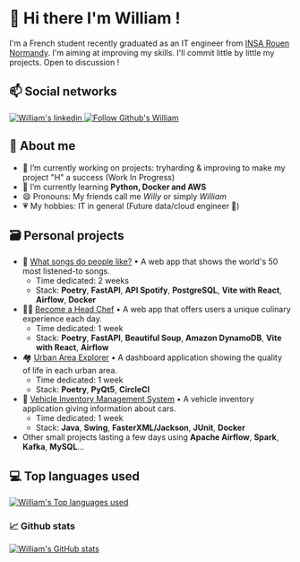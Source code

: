 # 👋 Hi there I'm William !
I'm a French student recently graduated as an IT engineer from [INSA Rouen Normandy](https://www.insa-rouen.fr/en). I'm aiming at improving my skills. I'll commit little by little my projects. Open to discussion !

## 📫 Social networks
<p>
  <a target="_blank" rel="noopenernoreferrer" href="https://www.linkedin.com/in/mokwilliam/">
    <img src="https://img.shields.io/badge/-William-blue?style=flat-square&logo=Linkedin&logoColor=white&link=https://www.linkedin.com/in/mokwilliam/" alt="William's linkedin" />
  </a>
  <a target="_blank" rel="noopenernoreferrer" href="https://github.com/mokwilliam/?tab=follow">
    <img src="https://img.shields.io/github/followers/mokwilliam?label=Follow&style=social" alt="Follow Github's William" />
  </a>
</p>

## 💬 About me
- 🔭 I’m currently working on projects: tryharding & improving to make my project "H" a success (Work In Progress)
- 🌱 I’m currently learning <b>Python, Docker and AWS</b>
- 😄 Pronouns: My friends call me <i>Willy</i> or simply <i>William</i>
- 💗 My hobbies: IT in general (Future data/cloud engineer 🤞)

## 🗃️ Personal projects
- 🎵 [What songs do people like?](https://github.com/mokwilliam/what-songs-do-people-like) • A web app that shows the world's 50 most listened-to songs.
  - Time dedicated: 2 weeks
  - Stack: **Poetry**, **FastAPI**, **API Spotify**, **PostgreSQL**, **Vite with React**, **Airflow**, **Docker**
- 👨‍🍳 [Become a Head Chef](https://github.com/mokwilliam/become-a-head-chef) • A web app that offers users a unique culinary experience each day.
  - Time dedicated: 1 week
  - Stack: **Poetry**, **FastAPI**, **Beautiful Soup**, **Amazon DynamoDB**, **Vite with React**, **Airflow**
- 🏘️ [Urban Area Explorer](https://github.com/mokwilliam/urban-area-explorer/tree/dev-gui) • A dashboard application showing the quality of life in each urban area.
  - Time dedicated: 1 week
  - Stack: **Poetry**, **PyQt5**, **CircleCI**
- 🚗 [Vehicle Inventory Management System](https://github.com/mokwilliam/vehicle-inventory-management-system) • A vehicle inventory application giving information about cars.
  - Time dedicated: 1 week
  - Stack: **Java**, **Swing**, **FasterXML/Jackson**, **JUnit**, **Docker**
- Other small projects lasting a few days using **Apache Airflow**, **Spark**, **Kafka**, **MySQL**...

## 💻 Top languages used
<p>
  <a target="_blank" rel="noopenernoreferrer" href="https://github-readme-stats.vercel.app/api/top-langs/?username=mokwilliam&theme=blue-green">
    <img src="https://github-readme-stats.vercel.app/api/top-langs/?username=mokwilliam&theme=blue-green" alt="William's Top languages used" data-canonical-src="https://github-readme-stats.vercel.app/api/top-langs/?username=mokwilliam&theme=blue-green&amp;locale=en" style="max-width:100%;">
  </a>

### 📈 Github stats
<p>
  <a target="_blank" rel="noopenernoreferrer" href="https://github.com/anuraghazra/github-readme-stats">
    <img src="https://github-readme-stats.vercel.app/api?username=mokwilliam&show_icons=true&theme=radical" alt="William's GitHub stats" data-canonical-src="https://github-readme-stats.vercel.app/api?username=mokwilliam&show_icons=true&theme=radical&amp;locale=en" style="max-width:100%;">
  </a>
</p>
